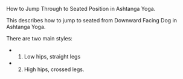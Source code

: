 How to Jump Through to Seated Position in Ashtanga Yoga.

This describes how to jump to seated from Downward Facing Dog in Ashtanga Yoga.

There are two main styles:

- 1. Low hips, straight legs

- 2. High hips, crossed legs.